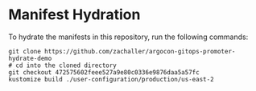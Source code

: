 # Manifest Hydration

To hydrate the manifests in this repository, run the following commands:

```shell
git clone https://github.com/zachaller/argocon-gitops-promoter-hydrate-demo
# cd into the cloned directory
git checkout 472575602feee527a9e80c0336e9876daa5a57fc
kustomize build ./user-configuration/production/us-east-2
```
